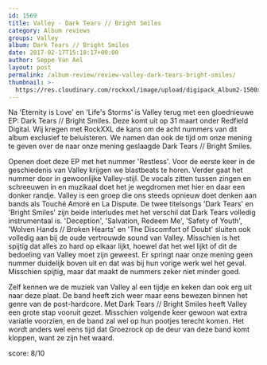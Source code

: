```yaml
---
id: 1569
title: Valley - Dark Tears // Bright Smiles
category: Album reviews
groups: Valley
album: Dark Tears // Bright Smiles
date: 2017-02-17T15:18:17+00:00
author: Seppe Van Ael
layout: post
permalink: /album-review/review-valley-dark-tears-bright-smiles/
thumbnail: >-
  https://res.cloudinary.com/rockxxl/image/upload/digipack_Album2-1500x1500-1.jpg
---
```

Na 'Eternity is Love' en 'Life's Storms' is Valley terug met een gloednieuwe EP: Dark Tears // Bright Smiles. Deze komt uit op 31 maart onder Redfield Digital. Wij kregen met RockXXL de kans om de acht nummers van dit album exclusief te beluisteren. We namen dan ook de tijd om onze mening te geven over de naar onze mening geslaagde Dark Tears // Bright Smiles.

Openen doet deze EP met het nummer 'Restless'. Voor de eerste keer in de geschiedenis van Valley krijgen we blastbeats te horen. Verder gaat het nummer door in gewoonlijke Valley-stijl. De vocals zitten tussen zingen en schreeuwen in en muzikaal doet het je wegdromen met hier en daar een donker randje. Valley is een groep die ons steeds opnieuw doet denken aan bands als Touché Amoré en La Dispute. De twee titelsongs 'Dark Tears' en 'Bright Smiles' zijn beide interludes met het verschil dat Dark Tears volledig instrumentaal is. 'Deception', 'Salvation, Redeem Me', 'Safety of Youth', 'Wolven Hands // Broken Hearts' en 'The Discomfort of Doubt' sluiten ook volledig aan bij de oude vertrouwde sound van Valley. Misschien is het spijtig dat alles zo hard op elkaar lijkt, hoewel dat het wel lijkt of dit de bedoeling van Valley moet zijn geweest. Er springt naar onze mening geen nummer duidelijk boven uit en dat was bij hun vorige werk wel het geval. Misschien spijtig, maar dat maakt de nummers zeker niet minder goed.

Zelf kennen we de muziek van Valley al een tijdje en keken dan ook erg uit naar deze plaat. De band heeft zich weer maar eens bewezen binnen het genre van de post-hardcore. Met Dark Tears // Bright Smiles heeft Valley een grote stap vooruit gezet. Misschien volgende keer gewoon wat extra variatie voorzien, en de band zal wel op hun pootjes terecht komen. Het wordt anders wel eens tijd dat Groezrock op de deur van deze band komt kloppen, want ze zijn het waard.

score: 8/10
